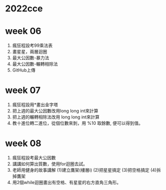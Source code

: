 # 2022cce

# week 06
1. 瘋狂程設考99乘法表
2. 畫星星，兩層迴圈
3. 最大公因數-暴力法
4. 最大公因數-輾轉相除法
5. GitHub上傳

# week 07
1. 瘋狂程設用*畫出金字塔
2. 把上週的最大公因數改用long long int來計算
3. 把上週的輾轉相除法改用 long long int來計算
4. 教十進位轉二進位，從個位數來剝，用 %10 取餘數, 便可以得到值。

# week 08
1.  瘋狂程設考最大公因數
2.  講講如何算出質數，使用for迴圈去試。
3.  老師用健身的故事講解 (1)建立鷹架(樓層i) (2)把星星搞定 (3)把空格搞定 (4)拆掉鷹架
4.  用2個while迴圈畫出有空格、有星星的右方直角三角形。
